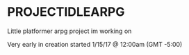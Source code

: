 # PROJECTIDLEARPG
Little platformer arpg project im working on

Very early in creation started 1/15/17 @ 12:00am (GMT -5:00) 

